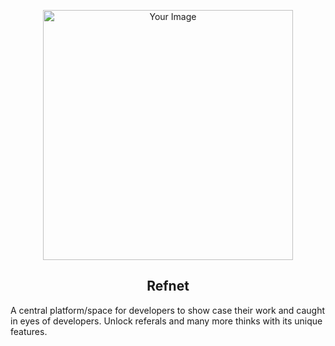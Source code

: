<p align="center">
  <img src="https://images.unsplash.com/photo-1444703686981-a3abbc4d4fe3?q=80&w=2940&auto=format&fit=crop&ixlib=rb-4.0.3&ixid=M3wxMjA3fDB8MHxwaG90by1wYWdlfHx8fGVufDB8fHx8fA%3D%3D" alt="Your Image" width="400" style="border-radius: "50%" />
</p>
 <h2 align="center">Refnet</h2>
A central platform/space for developers to show case their work and caught in eyes of developers. Unlock referals and many more thinks with its unique features.
